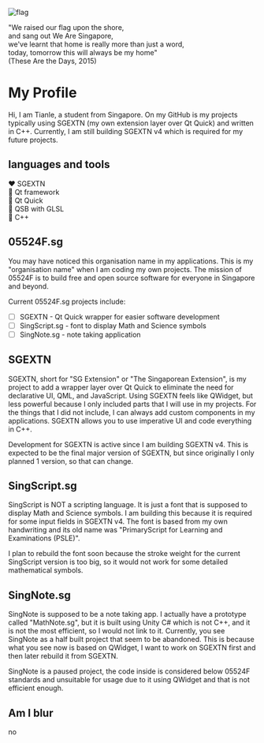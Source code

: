 ![flag](https://emojitool.com/img/apple/ios-17.4/ios-17.4-187_155.png)

"We raised our flag upon the shore,<br>
and sang out We Are Singapore,<br>
we've learnt that home is really more than just a word,<br>
today, tomorrow this will always be my home"<br>
(These Are the Days, 2015)

# My Profile

Hi, I am Tianle, a student from Singapore. On my GitHub is my projects typically using SGEXTN (my own extension layer over Qt Quick) and written in C++. Currently, I am still building SGEXTN v4 which is required for my future projects.

## languages and tools

❤️ SGEXTN<br>
💚 Qt framework<br>
💚 Qt Quick<br>
💚 QSB with GLSL<br>
💙 C++

## 05524F.sg

You may have noticed this organisation name in my applications. This is my "organisation name" when I am coding my own projects. The mission of 05524F is to build free and open source software for everyone in Singapore and beyond.

Current 05524F.sg projects include:<br>
- [ ] SGEXTN - Qt Quick wrapper for easier software development<br>
- [ ] SingScript.sg - font to display Math and Science symbols<br>
- [ ] SingNote.sg - note taking application<br>

## SGEXTN

SGEXTN, short for "SG Extension" or "The Singaporean Extension", is my project to add a wrapper layer over Qt Quick to eliminate the need for declarative UI, QML, and JavaScript. Using SGEXTN feels like QWidget, but less powerful because I only included parts that I will use in my projects. For the things that I did not include, I can always add custom components in my applications. SGEXTN allows you to use imperative UI and code everything in C++.

Development for SGEXTN is active since I am building SGEXTN v4. This is expected to be the final major version of SGEXTN, but since originally I only planned 1 version, so that can change.

## SingScript.sg

SingScript is NOT a scripting language. It is just a font that is supposed to display Math and Science symbols. I am building this because it is required for some input fields in SGEXTN v4. The font is based from my own handwriting and its old name was "PrimaryScript for Learning and Examinations (PSLE)".

I plan to rebuild the font soon because the stroke weight for the current SingScript version is too big, so it would not work for some detailed mathematical symbols.

## SingNote.sg

SingNote is supposed to be a note taking app. I actually have a prototype called "MathNote.sg", but it is built using Unity C# which is not C++, and it is not the most efficient, so I would not link to it. Currently, you see SingNote as a half built project that seem to be abandoned. This is because what you see now is based on QWidget, I want to work on SGEXTN first and then later rebuild it from SGEXTN.

SingNote is a paused project, the code inside is considered below 05524F standards and unsuitable for usage due to it using QWidget and that is not efficient enough.

## Am I blur

no
